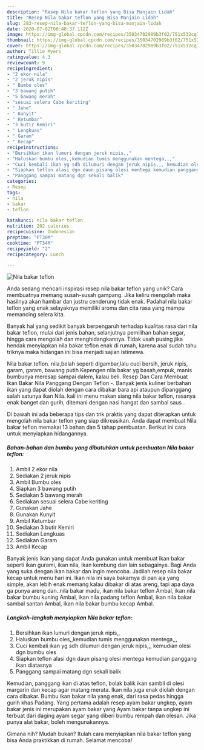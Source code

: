 ```yaml
---
description: "Resep Nila bakar teflon yang Bisa Manjain Lidah"
title: "Resep Nila bakar teflon yang Bisa Manjain Lidah"
slug: 283-resep-nila-bakar-teflon-yang-bisa-manjain-lidah
date: 2020-07-02T00:48:37.112Z
image: https://img-global.cpcdn.com/recipes/35034702989b3f02/751x532cq70/nila-bakar-teflon-foto-resep-utama.jpg
thumbnail: https://img-global.cpcdn.com/recipes/35034702989b3f02/751x532cq70/nila-bakar-teflon-foto-resep-utama.jpg
cover: https://img-global.cpcdn.com/recipes/35034702989b3f02/751x532cq70/nila-bakar-teflon-foto-resep-utama.jpg
author: Tillie Myers
ratingvalue: 4.3
reviewcount: 9
recipeingredient:
- "2 ekor nila"
- "2 jeruk nipis"
- " Bumbu oles"
- "3 bawang putih"
- "5 bawang merah"
- "sesuai selera Cabe keriting"
- " Jahe"
- " Kunyit"
- " Ketumbar"
- "3 butir Kemiri"
- " Lengkuas"
- " Garam"
- " Kecap"
recipeinstructions:
- "Bersihkan ikan lumuri dengan jeruk nipis,,"
- "Haluskan bumbu oles,,kemudian tumis menggunakan mentega,,,"
- "Cuci kembali ikan yg sdh dilumuri dengan jeruk nipis,,, kemudian olesi dgn bumbu oles"
- "Siapkan teflon alasi dgn daun pisang olesi mentega kemudian panggang ikan diatasnya"
- "Panggang sampai matang dgn sekali balik"
categories:
- Resep
tags:
- nila
- bakar
- teflon

katakunci: nila bakar teflon 
nutrition: 202 calories
recipecuisine: Indonesian
preptime: "PT30M"
cooktime: "PT34M"
recipeyield: "2"
recipecategory: Lunch

---
```



![Nila bakar teflon](https://img-global.cpcdn.com/recipes/35034702989b3f02/751x532cq70/nila-bakar-teflon-foto-resep-utama.jpg)

Anda sedang mencari inspirasi resep nila bakar teflon yang unik? Cara membuatnya memang susah-susah gampang. Jika keliru mengolah maka hasilnya akan hambar dan justru cenderung tidak enak. Padahal nila bakar teflon yang enak selayaknya memiliki aroma dan cita rasa yang mampu memancing selera kita.

Banyak hal yang sedikit banyak berpengaruh terhadap kualitas rasa dari nila bakar teflon, mulai dari jenis bahan, selanjutnya pemilihan bahan segar, hingga cara mengolah dan menghidangkannya. Tidak usah pusing jika hendak menyiapkan nila bakar teflon enak di rumah, karena asal sudah tahu triknya maka hidangan ini bisa menjadi sajian istimewa.

Nila bakar teflon. nila,belah seperti digambar,lalu cuci bersih, jeruk nipis, garam, garam, bawang putih Kepengen nila bakar yg basah,empuk, manis bumbunya meresap sampai dalem, kalau beli. Resep Dan Cara Membuat Ikan Bakar Nila Panggang Dengan Teflon -. Banyak jenis kuliner berbahan ikan yang dapat diolah dengan cara dibakar bara api ataupun dipanggang salah satunya ikan Nila. kali ini menu makan siang nila bakar teflon, rasanya enak banget dan gurih, ditemani dengan nasi hangat dan sambal saus .


Di bawah ini ada beberapa tips dan trik praktis yang dapat diterapkan untuk mengolah nila bakar teflon yang siap dikreasikan. Anda dapat membuat Nila bakar teflon memakai 13 bahan dan 5 tahap pembuatan. Berikut ini cara untuk menyiapkan hidangannya.

<!--inarticleads1-->

##### Bahan-bahan dan bumbu yang dibutuhkan untuk pembuatan Nila bakar teflon:

1. Ambil 2 ekor nila
1. Sediakan 2 jeruk nipis
1. Ambil  Bumbu oles
1. Siapkan 3 bawang putih
1. Sediakan 5 bawang merah
1. Sediakan sesuai selera Cabe keriting
1. Gunakan  Jahe
1. Gunakan  Kunyit
1. Ambil  Ketumbar
1. Sediakan 3 butir Kemiri
1. Sediakan  Lengkuas
1. Sediakan  Garam
1. Ambil  Kecap


Banyak jenis ikan yang dapat Anda gunakan untuk membuat ikan bakar seperti ikan gurami, ikan nila, ikan kembung dan lain sebagainya. Bagi Anda yang suka dengan ikan bakar dan ingin mencoba. Jadilah resep nila bakar kecap untuk menu hari ini. Ikan nila ini saya bakarnya di pan aja yang simple, akan lebih enak memang kalau dibakar di atas areng, tapi apa daya ga punya areng dan..nila bakar madu, ikan nila bakar teflon Ambal, ikan nila bakar bumbu kuning Ambal, ikan nila padang teflon Ambal, ikan nila bakar sambal santan Ambal, ikan nila bakar bumbu kecap Ambal. 

<!--inarticleads2-->

##### Langkah-langkah menyiapkan Nila bakar teflon:

1. Bersihkan ikan lumuri dengan jeruk nipis,,
1. Haluskan bumbu oles,,kemudian tumis menggunakan mentega,,,
1. Cuci kembali ikan yg sdh dilumuri dengan jeruk nipis,,, kemudian olesi dgn bumbu oles
1. Siapkan teflon alasi dgn daun pisang olesi mentega kemudian panggang ikan diatasnya
1. Panggang sampai matang dgn sekali balik


Kemudian, panggang ikan di atas teflon, bolak balik ikan sambil di olesi margarin dan kecap agar matang merata. Ikan nila juga enak diolah dengan cara dibakar. Bumbu ikan bakar nila yang enak, dari rasa pedas hingga gurih khas Padang. Yang pertama adalah resep ayam bakar ungkep, ayam bakar jenis ini merupakan ayam bakar yang Ayam bakar tanpa ungkep ini terbuat dari daging ayam segar yang diberi bumbu rempah dan olesan. Jika punya alat bakar, boleh mengunakannya. 

Gimana nih? Mudah bukan? Itulah cara menyiapkan nila bakar teflon yang bisa Anda praktikkan di rumah. Selamat mencoba!
